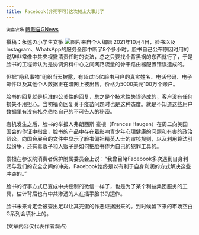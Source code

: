 ```yaml
---
title: Facebook(非死不可)这次摊上大事儿了
---
```

`澳喜农场` [轉載自GNews](https://gnews.org/zh-hans/1576692/)

撰稿：永遠の小学生文筝
![](https://assets.gnews.org/wp-content/uploads/2021/10/Picture1-4.jpg)图片来自个人编辑
2021年10月4日，脸书以及Instagram、WhatsApp的服务全部中断了8个多小时。脸书自己公布原因时用的说辞非常像中共央视撇清责任时的说法，总之只要找个背黑祸的东西就行了，于是脸书的工程师认为是协调资料中心之间网路流量的骨干路由器配置错误造成的。

但据“隐私事物”组织当天披露，有超过15亿脸书用户的真实姓名、电话号码、电子邮件以及其他个人数据正在暗网上被出售，价格为5000美元100万个账户。

脸书的回复就是标准的公关性的回复，总之是个技术性失误造成的，客户没有任何损失不用担心。当初福奇回复关于疫苗问题时也是这种态度。就是不知道这些用户数据里有没有札克伯格自己的不可告人的秘密。

宕机发生之后，脸书的举报人弗朗西斯·豪根（Frances Haugen）在周二向美国国会的作证中指出，脸书的产品中存在着影响青少年心理健康的问题和有害的政治辩论。向国会展会的文件中显示了脸书偏袒精英人士的审核规则，以及利用算法引起纷争，还有毒贩子和人贩子是如何把脸书作为自己的犯罪工具的。

豪根在参议院消费者保护附属委员会上说：“我曾目睹Facebook多次遇到自身利润与我们的安全之间的冲突。Facebook始终是以有利于自身利润的方式解决这些冲突的。”

脸书的行事方式已变成中共控制的微信一样了，也是为了某个利益集团服务的工具，估计背后也有中共渗透的人在插手脸书的运作。

脸书未来肯定会被查出足以让其完蛋的作恶证据出来的。到时候留下来的市场空白G系列会填补上的。

(文章内容仅代表作者观点)
